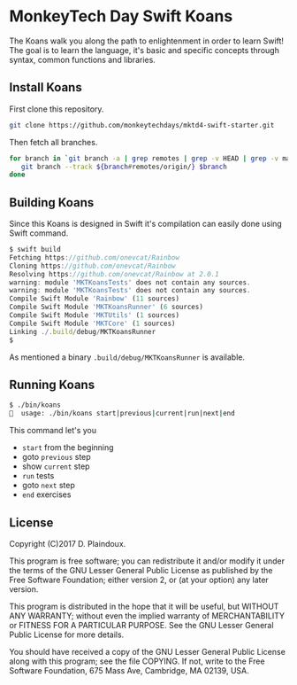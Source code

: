 # MonkeyTech Day Swift Koans

The Koans walk you along the path to enlightenment in order to learn Swift! The goal is to learn the language,
it's basic and specific concepts through syntax, common functions and libraries.

## Install Koans

First clone this repository.

```sh
git clone https://github.com/monkeytechdays/mktd4-swift-starter.git 
```

Then fetch all branches.

```sh
for branch in `git branch -a | grep remotes | grep -v HEAD | grep -v master `; do
   git branch --track ${branch#remotes/origin/} $branch
done
```

## Building Koans

Since this Koans is designed in Swift it's compilation can easily done using Swift
command.

```js
$ swift build
Fetching https://github.com/onevcat/Rainbow
Cloning https://github.com/onevcat/Rainbow
Resolving https://github.com/onevcat/Rainbow at 2.0.1
warning: module 'MKTKoansTests' does not contain any sources.
warning: module 'MKTKoansTests' does not contain any sources.
Compile Swift Module 'Rainbow' (11 sources)
Compile Swift Module 'MKTKoansRunner' (6 sources)
Compile Swift Module 'MKTUtils' (1 sources)
Compile Swift Module 'MKTCore' (1 sources)
Linking ./.build/debug/MKTKoansRunner
$ 
```

As mentioned a binary `.build/debug/MKTKoansRunner` is available.

## Running Koans

 ```sh
$ ./bin/koans
 🍺  usage: ./bin/koans start|previous|current|run|next|end
 ```

This command let's you
- `start` from the beginning
- goto `previous` step
- show `current` step
- `run` tests
- goto `next` step
- `end` exercises

## License

Copyright (C)2017 D. Plaindoux.

This program is free software; you can redistribute it and/or modify it under the terms of the GNU Lesser General Public License as published by the Free Software Foundation; either version 2, or (at your option) any later version.

This program is distributed in the hope that it will be useful, but WITHOUT ANY WARRANTY; without even the implied warranty of MERCHANTABILITY or FITNESS FOR A PARTICULAR PURPOSE. See the GNU Lesser General Public License for more details.

You should have received a copy of the GNU Lesser General Public License along with this program; see the file COPYING. If not, write to the Free Software Foundation, 675 Mass Ave, Cambridge, MA 02139, USA.
